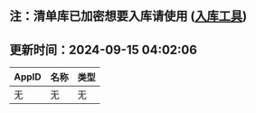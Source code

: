 ## 注：清单库已加密想要入库请使用 ([入库工具](https://github.com/BlankTMing/ManifestAutoUpdate/releases))

## 更新时间：2024-09-15 04:02:06
| AppID | 名称 | 类型  |
| :-------------------- | :----------------------------- | :----------- |
| 无 | 无 | 无 |
